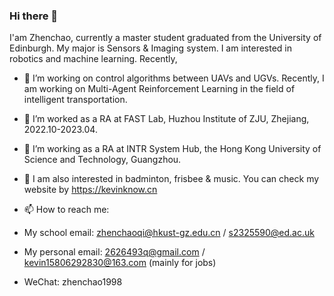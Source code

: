 ### Hi there 👋

I'am Zhenchao, currently a master student graduated from the University of Edinburgh. My major is Sensors & Imaging system. 
I am interested in robotics and machine learning. Recently,

- 🔭 I’m working on control algorithms between UAVs and UGVs. Recently, I am working on Multi-Agent Reinforcement Learning in the field of intelligent transportation.
- 🌱 I’m worked as a RA at FAST Lab, Huzhou Institute of ZJU, Zhejiang, 2022.10-2023.04.
- 🌱 I’m working as a RA at INTR System Hub, the Hong Kong University of Science and Technology, Guangzhou.
- 💬 I am also interested in badminton, frisbee & music. You can check my website by https://kevinknow.cn 

- 📫 How to reach me:

- My school email: zhenchaoqi@hkust-gz.edu.cn / s2325590@ed.ac.uk 
- My personal email: 2626493q@gmail.com / kevin15806292830@163.com (mainly for jobs)
- WeChat: zhenchao1998
<!--
**kevinknow/kevinknow** is a ✨ _special_ ✨ repository because its `README.md` (this file) appears on your GitHub profile.

Here are some ideas to get you started:

- 🔭 I’m currently working on ...
- 🌱 I’m currently learning ...
- 👯 I’m looking to collaborate on ...
- 🤔 I’m looking for help with ...
- 💬 Ask me about ...
- 📫 How to reach me: ...
- 😄 Pronouns: ...
- ⚡ Fun fact: ...
-->
